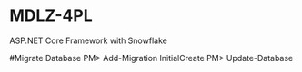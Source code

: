 # MDLZ-4PL

ASP.NET Core Framework with Snowflake 

#Migrate Database 
PM> Add-Migration InitialCreate
PM> Update-Database
